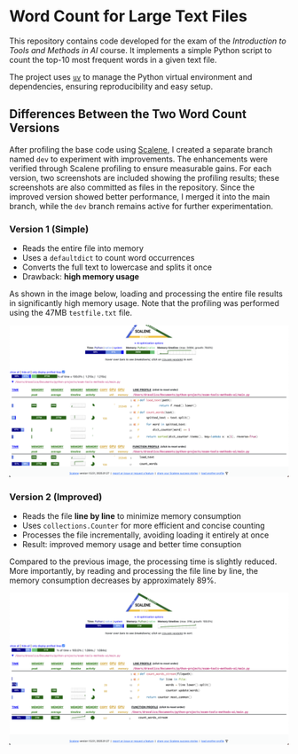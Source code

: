 # Word Count for Large Text Files

This repository contains code developed for the exam of the *Introduction to Tools and Methods in AI* course. It implements a simple Python script to count the top-10 most frequent words in a given text file.

The project uses [`uv`](https://github.com/astral-sh/uv) to manage the Python virtual environment and dependencies, ensuring reproducibility and easy setup.

## Differences Between the Two Word Count Versions

After profiling the base code using [Scalene](https://github.com/plasma-umass/scalene), I created a separate branch named `dev` to experiment with improvements. The enhancements were verified through Scalene profiling to ensure measurable gains. For each version, two screenshots are included showing the profiling results; these screenshots are also committed as files in the repository. Since the improved version showed better performance, I merged it into the main branch, while the `dev` branch remains active for further experimentation.

### Version 1 (Simple)

- Reads the entire file into memory
- Uses a `defaultdict` to count word occurrences
- Converts the full text to lowercase and splits it once
- Drawback: **high memory usage**

As shown in the image below, loading and processing the entire file results in significantly high memory usage. Note that the profiling was performed using the 47MB `testfile.txt` file.

![Scalene profiling - Base version](base.png)

### Version 2 (Improved)

- Reads the file **line by line** to minimize memory consumption
- Uses `collections.Counter` for more efficient and concise counting
- Processes the file incrementally, avoiding loading it entirely at once
- Result: improved memory usage and better time consuption

Compared to the previous image, the processing time is slightly reduced. More importantly, by reading and processing the file line by line, the memory consumption decreases by approximately 89%.

![Scalene profiling - Improved version](improved.png)
